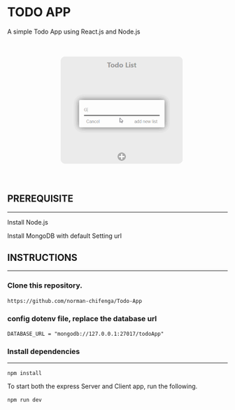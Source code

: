 # TODO APP

A simple Todo App using React.js and Node.js	

![image info](./src/assets/todoApp.gif)

## PREREQUISITE
---
Install Node.js

Install MongoDB with default Setting
url

## INSTRUCTIONS
---
### Clone this repository.
```
https://github.com/norman-chifenga/Todo-App
```

### config dotenv file, replace the database url
```
DATABASE_URL = "mongodb://127.0.0.1:27017/todoApp"
```

### Install dependencies
---
```
npm install
```

To start both the express Server and Client app, run the following.
```
npm run dev
```

